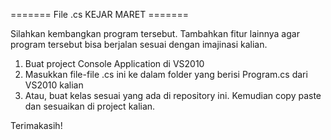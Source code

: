 ======= File .cs KEJAR MARET =======

Silahkan kembangkan program tersebut. 
Tambahkan fitur lainnya agar program tersebut bisa berjalan sesuai dengan imajinasi kalian.

1. Buat project Console Application di VS2010
2. Masukkan file-file .cs ini ke dalam folder yang berisi Program.cs dari VS2010 kalian
3. Atau, buat kelas sesuai yang ada di repository ini. Kemudian copy paste dan sesuaikan di project kalian.

Terimakasih!
